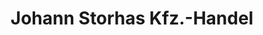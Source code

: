 ---
title: "Johann Storhas Kfz.-Handel"
url: /untermeitingen/johann-storhas-kfz-handel/
shop: Autohaus
---